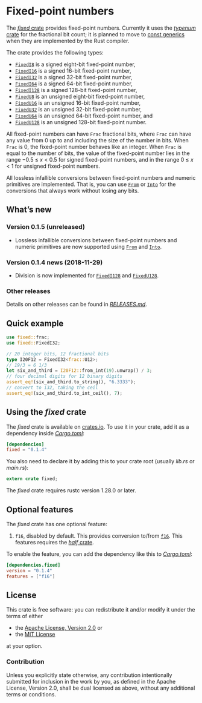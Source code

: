 <!-- Copyright © 2018 Trevor Spiteri -->

<!-- Copying and distribution of this file, with or without
modification, are permitted in any medium without royalty provided the
copyright notice and this notice are preserved. This file is offered
as-is, without any warranty. -->

# Fixed-point numbers

The [*fixed* crate] provides fixed-point numbers. Currently it uses
the [*typenum* crate] for the fractional bit count; it is planned to
move to [const generics] when they are implemented by the Rust
compiler.

The crate provides the following types:

  * [`FixedI8`] is a signed eight-bit fixed-point number,
  * [`FixedI16`] is a signed 16-bit fixed-point number,
  * [`FixedI32`] is a signed 32-bit fixed-point number,
  * [`FixedI64`] is a signed 64-bit fixed-point number,
  * [`FixedI128`] is a signed 128-bit fixed-point number,
  * [`FixedU8`] is an unsigned eight-bit fixed-point number,
  * [`FixedU16`] is an unsigned 16-bit fixed-point number,
  * [`FixedU32`] is an unsigned 32-bit fixed-point number,
  * [`FixedU64`] is an unsigned 64-bit fixed-point number, and
  * [`FixedU128`] is an unsigned 128-bit fixed-point number.

All fixed-point numbers can have `Frac` fractional bits, where `Frac`
can have any value from 0 up to and including the size of the number
in bits. When `Frac` is 0, the fixed-point number behaves like an
integer. When `Frac` is equal to the number of bits, the value of the
fixed-point number lies in the range −0.5 ≤ *x* < 0.5 for signed
fixed-point numbers, and in the range 0 ≤ *x* < 1 for unsigned
fixed-point numbers.

All lossless infallible conversions between fixed-point numbers and
numeric primitives are implemented. That is, you can use [`From`] or
[`Into`] for the conversions that always work without losing any bits.

## What’s new

### Version 0.1.5 (unreleased)

  * Lossless infallible conversions between fixed-point numbers and
    numeric primitives are now supported using [`From`] and [`Into`].

### Version 0.1.4 news (2018-11-29)

  * Division is now implemented for [`FixedI128`] and [`FixedU128`].

### Other releases

Details on other releases can be found in [*RELEASES.md*].

[*RELEASES.md*]: https://gitlab.com/tspiteri/fixed/blob/master/RELEASES.md

## Quick example

```rust
use fixed::frac;
use fixed::FixedI32;

// 20 integer bits, 12 fractional bits
type I20F12 = FixedI32<frac::U12>;
// 19/3 = 6 1/3
let six_and_third = I20F12::from_int(19).unwrap() / 3;
// four decimal digits for 12 binary digits
assert_eq!(six_and_third.to_string(), "6.3333");
// convert to i32, taking the ceil
assert_eq!(six_and_third.to_int_ceil(), 7);
```

## Using the *fixed* crate

The *fixed* crate is available on [crates.io][*fixed* crate]. To use
it in your crate, add it as a dependency inside [*Cargo.toml*]:

```toml
[dependencies]
fixed = "0.1.4"
```

You also need to declare it by adding this to your crate root (usually
*lib.rs* or *main.rs*):

```rust
extern crate fixed;
```

The *fixed* crate requires rustc version 1.28.0 or later.

## Optional features

The *fixed* crate has one optional feature:

 1. `f16`, disabled by default. This provides conversion to/from
    [`f16`]. This features requires the [*half* crate].

To enable the feature, you can add the dependency like this to
[*Cargo.toml*]:

```toml
[dependencies.fixed]
version = "0.1.4"
features = ["f16"]
```

## License

This crate is free software: you can redistribute it and/or modify it
under the terms of either

  * the [Apache License, Version 2.0][LICENSE-APACHE] or
  * the [MIT License][LICENSE-MIT]

at your option.

### Contribution

Unless you explicitly state otherwise, any contribution intentionally
submitted for inclusion in the work by you, as defined in the Apache
License, Version 2.0, shall be dual licensed as above, without any
additional terms or conditions.

[*Cargo.toml*]: https://doc.rust-lang.org/cargo/guide/dependencies.html
[*fixed* crate]: https://crates.io/crates/fixed
[*half* crate]: https://crates.io/crates/half
[*typenum* crate]: https://crates.io/crates/typenum
[LICENSE-APACHE]: https://www.apache.org/licenses/LICENSE-2.0
[LICENSE-MIT]: https://opensource.org/licenses/MIT
[`FixedI128`]: https://docs.rs/fixed/0.1.4/fixed/struct.FixedI128.html
[`FixedI16`]: https://docs.rs/fixed/0.1.4/fixed/struct.FixedI16.html
[`FixedI32`]: https://docs.rs/fixed/0.1.4/fixed/struct.FixedI32.html
[`FixedI64`]: https://docs.rs/fixed/0.1.4/fixed/struct.FixedI64.html
[`FixedI8`]: https://docs.rs/fixed/0.1.4/fixed/struct.FixedI8.html
[`FixedU128`]: https://docs.rs/fixed/0.1.4/fixed/struct.FixedU128.html
[`FixedU16`]: https://docs.rs/fixed/0.1.4/fixed/struct.FixedU16.html
[`FixedU32`]: https://docs.rs/fixed/0.1.4/fixed/struct.FixedU32.html
[`FixedU64`]: https://docs.rs/fixed/0.1.4/fixed/struct.FixedU64.html
[`FixedU8`]: https://docs.rs/fixed/0.1.4/fixed/struct.FixedU8.html
[`From`]: https://doc.rust-lang.org/nightly/std/convert/trait.From.html
[`Into`]: https://doc.rust-lang.org/nightly/std/convert/trait.Into.html
[`f16`]: https://docs.rs/half/^1/half/struct.f16.html
[const generics]: https://github.com/rust-lang/rust/issues/44580
